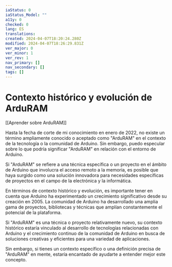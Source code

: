 ```yaml
---
iaStatus: 0
iaStatus_Model: ""
a11y: 0
checked: 0
lang: ES
translations: 
created: 2024-04-07T18:20:24.280Z
modified: 2024-04-07T18:26:29.831Z
ver_major: 0
ver_minor: 1
ver_rev: 1
nav_primary: []
nav_secondary: []
tags: []
---
```

# Contexto histórico y evolución de ArduRAM

[[Aprender sobre ArduRAM]]

Hasta la fecha de corte de mi conocimiento en enero de 2022, no existe un término ampliamente conocido o aceptado como "ArduRAM" en el contexto de la tecnología o la comunidad de Arduino. Sin embargo, puedo especular sobre lo que podría significar "ArduRAM" en relación con el entorno de Arduino.

Si "ArduRAM" se refiere a una técnica específica o un proyecto en el ámbito de Arduino que involucra el acceso remoto a la memoria, es posible que haya surgido como una solución innovadora para necesidades específicas de proyectos en el campo de la electrónica y la informática.

En términos de contexto histórico y evolución, es importante tener en cuenta que Arduino ha experimentado un crecimiento significativo desde su creación en 2005. La comunidad de Arduino ha desarrollado una amplia gama de proyectos, bibliotecas y técnicas que amplían constantemente el potencial de la plataforma.

Si "ArduRAM" es una técnica o proyecto relativamente nuevo, su contexto histórico estaría vinculado al desarrollo de tecnologías relacionadas con Arduino y el crecimiento continuo de la comunidad de Arduino en busca de soluciones creativas y eficientes para una variedad de aplicaciones.

Sin embargo, si tienes un contexto específico o una definición precisa de "ArduRAM" en mente, estaría encantado de ayudarte a entender mejor este concepto.